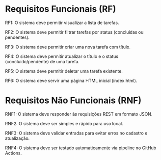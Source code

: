 # Requisitos Funcionais (RF)
RF1: O sistema deve permitir visualizar a lista de tarefas.

RF2: O sistema deve permitir filtrar tarefas por status (concluídas ou pendentes).

RF3: O sistema deve permitir criar uma nova tarefa com título.

RF4: O sistema deve permitir atualizar o título e o status (concluído/pendente) de uma tarefa.

RF5: O sistema deve permitir deletar uma tarefa existente.

RF6: O sistema deve servir uma página HTML inicial (index.html).

# Requisitos Não Funcionais (RNF)
RNF1: O sistema deve responder às requisições REST em formato JSON.

RNF2: O sistema deve ser simples e rápido para uso local.

RNF3: O sistema deve validar entradas para evitar erros no cadastro e atualização.

RNF4: O sistema deve ser testado automaticamente via pipeline no GitHub Actions.
